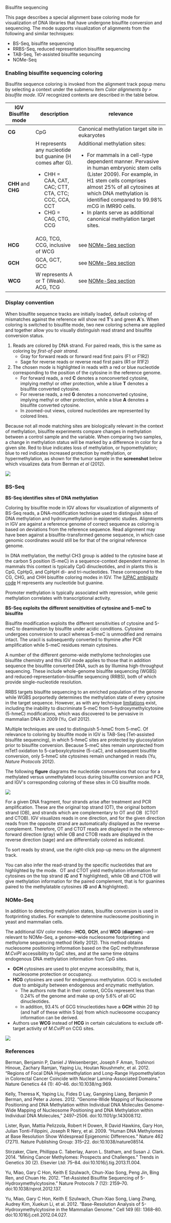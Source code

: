 <p class="page-title"> Bisulfite sequencing</p>

This page describes a special alignment base coloring mode for visualization of DNA
libraries that have undergone bisulfite conversion and sequencing. The mode supports visualization of alignments from
the following and similar techniques:

*   BS-Seq, bisulfite sequencing
*   RRBS-Seq, reduced representation bisulfite sequencing
*   TAB-Seq, Tet-assisted bisulfite sequncing
*   NOMe-Seq

### Enabling bisulfite sequencing coloring 

Bisulfite sequence coloring is invoked from the alignment track popup menu by selecting a context under the submenu
item *Color alignments by > bisulfite mode*.  IGV recognized contexts are described in the table below.



| **IGV Bisulfite mode** | **description**                                                                                                                                        | **relevance**                                                                                                                                                                                                                                                                                                                                                                   |
|--------- |--------------------------------------------------------------------------------------------------------------------------------------------------------|---------------------------------------------------------------------------------------------------------------------------------------------------------------------------------------------------------------------------------------------------------------------------------------------------------------------------------------------------------------------------------| 
|  **CG** | CpG                                                                                                                                                    | Canonical methylation target site in eukaryotes                                                                                                                                                                                                                                                                                                                                 |
| **CHH** and **CHG** | H represents any nucleotide but guanine (H comes after G).<ul><li>CHH = CAA, CAT, CAC; CTT, CTA, CTC; CCC, CCA, CCT </li><li>CHG = CAG, CTG, CCG</li>  | Additional methylation sites: <ul><li>For mammals in a cell-type dependent manner. Pervasive in human embryonic stem cells (Lister 2009). For example, in H1 stem cells comprises almost 25% of all cytosines at which DNA methylation is identified compared to 99.98% mCG in IMR90 cells.</li><li>In plants serve as additional canonical methylation target sites.</li></ul> 
| **HCG** | ACG, TCG, CCG, inclusive of WCG | see [NOMe-Seq section](#nome-seq)                                                                                                                                                                                                                                                                                                                                               |
| **GCH** | GCA, GCT, GCC | see [NOMe-Seq section](#nome-seq)                                                                                                                                                                                                                                                                                                                                               |
| **WCG** | W represents A or T (Weak).  ACG, TCG | see [NOMe-Seq section](#nome-seq)                                                                                                                                                                                                                                                                                                |

### Display convention

When bisulfite sequence tracks are initially loaded, default coloring of mismatches against the reference will show 
red **T**'s and green **A**'s. When coloring is switched to bisulfite mode, two new coloring schema are applied and 
together allow you to visually distinguish read strand and bisulfite conversion status.

1.  Reads are colored by DNA strand. For paired reads, this is the same as coloring by _first-of-pair strand_.
    *   Gray for forward reads or forward read first pairs (F1 or F1R2)
    *   Sage for reverse reads or reverse read first pairs (R1 or R1F2)
2.  The chosen mode is highlighted in reads with a red or blue nucleotide corresponding to the position of the cytosine in the reference genome.
    *   For forward reads, a red **C** denotes a nonconverted cytosine, implying methyl or other protection, while a blue **T** denotes a bisulfite converted cytosine.
    *   For reverse reads, a red **G** denotes a nonconverted cytosine, implying methyl or other protection, while a blue **A** denotes a bisulfite converted cytosine.
    *   In zoomed-out views, colored nucleotides are represented by colored lines.

Because not all mode matching sites are biologically relevant in the context of methylation, bisulfite experiments 
compare changes in methylation between a control sample and the variable. When comparing two samples, a change in 
methylation status will be marked by a difference in color for a given site. Red to blue indicates loss of methylation, 
or hypomethylation; blue to red indicates increased protection by methylation, or hypermethylation, as shown for 
the tumor sample in the **screenshot** below which visualizes data from Berman _et al_ (2012).

![](../../img/BermanNatGenet2011%202015-02-11%2014.31.21.png)

### BS-Seq

**BS-Seq identifies sites of DNA methylation**

Coloring by bisulfite mode in IGV allows for visualization of alignments of BS-Seq reads, a DNA-modification 
technique used to distinguish sites of DNA methylation and hydroxymethylation in epigenetic studies. Alignments 
in IGV are against a reference genome of correct sequence as coloring is based on deviations from the reference 
sequence. Read alignment may have been against a bisulfite-transformed genome sequence, in which case genomic 
coordinates would still be for that of the original reference genome.

In DNA methylation, the methyl CH3 group is added to the cytosine base at the carbon 5 position (5-meC) in a 
sequence-context dependent manner. In mammals this context is typically CpG dinucleotides, and in plants this is CpG, 
CpHpG, and CpHpH di- and tri-nucleotides. These correspond to the CG, CHG, and CHH bisulfite coloring modes in IGV. 
The [IUPAC ambiguity code](http://en.wikipedia.org/wiki/Nucleic_acid_notation) H represents any nucleotide but guanine.

Promoter methylation is typically associated with repression, while genic methylation correlates with transcriptional activity.

**BS-Seq exploits the different sensitivities of cytosine and 5-meC to bisulfite**

Bisulfite modification exploits the different sensitivities of cytosine and 5-meC to deamination by bisulfite under 
acidic conditions. Cytosine undergoes conversion to uracil whereas 5-meC is unmodified and remains intact. The uracil 
is subsequently converted to thymine after PCR amplification while 5-meC residues remain cytosines.

A number of the different genome-wide methylome technologies use bisulfite chemistry and this IGV mode applies to those 
that in addition sequence the bisulfite converted DNA, such as by Illumina high-throughput sequencing. These include 
whole-genome bisulfite sequencing (WGBS) and reduced-representation-bisulfite sequencing (RRBS), both of which provide 
single-nucleotide resolution.

RRBS targets bisulfite sequencing to an enriched population of the genome while WGBS porportedly determines the 
methylation state of every cytosine in the target sequence. However, as with any technique 
[limitations](http://en.wikipedia.org/wiki/Bisulfite_sequencing#Limitations) exist, including the inability to 
discriminate 5-meC from 5-hydroxymethylcytosine (5-hmeC) modifications, which was discovered to be pervasive in 
mammalian DNA in 2009 (Yu, _Cell_ 2012).

Multiple techniques are used to distinguish 5-hmeC from 5-meC. Of relevance to coloring by bisulfite mode in IGV is 
TAB-Seq (Tet-assisted bisulfite sequencing), in which 5-hmeC sites are protected by glucosylation prior to bisulfite 
conversion. Because 5-meC sites remain unprotected from mTet1 oxidation to 5-carboxylcytosine (5-caC), and subsequent 
bisulfite conversion, only 5-hmeC site cytosines remain unchanged in reads (Yu, _Nature Protocols_ 2012).

The following **figure** diagrams the nucleotide conversions that occur for a methylated versus unmethylated locus 
during bisulfite conversion and PCR, and IGV's corresponding coloring of these sites in CG bisulfite mode.

![](../../img/SL_IGV_bisulfiteflow2.png)

For a given DNA fragment, four strands arise after treatment and PCR amplification. These are the original top strand (OT), 
the original bottom strand (OB), and strands which are complementary to OT and OB  (CTOT and CTOB). IGV visualizes 
reads in one direction, and for the given direction reads from the opposite strand are automatically displayed as the 
reverse complement. Therefore, OT and CTOT reads are displayed in the reference-forward direction (gray) while OB and 
CTOB reads are displayed in the reverse direction (sage) and are differentially colored as indicated.

To sort reads by strand, use the right-click pop-up menu on the alignment track.

You can also infer the read-strand by the specific nucleotides that are highlighted by the mode.  OT and CTOT yield 
methylation information for cytosines on the top strand (**C** and **T** highlighted), while OB and CTOB will give 
methylation information for the paired complement, that is for guanines paired to the methylatable cytosines 
(**G** and **A** highlighted).

### NOMe-Seq 

In addition to detecting methylation states, bisulfite conversion is used in footprinting studies. For example to 
determine nucleosome positioning in yeast and mammalian cells.

The additional IGV color modes--**HCG**, **GCH**, and **WCG** (**diagram**)--are relevant to NOMe-Seq, a genome-wide 
nucleosome footprinting and methylome sequencing method (Kelly 2012). This method obtains nucleosome positioning 
information based on the GpC methyltransferase _M.CviPI_ accessibility to GpC sites, and at the same time obtains 
endogenous DNA methylation information from CpG sites.

*   **GCH** cytosines are used to plot enzyme accessibility, that is, nucleosome protection or occupancy.
*   **HCG** cytosines are used for endogenous methylation. GCG is excluded due to ambiguity between endogenous and enzymatic methylation.
    *   The authors note that in their context, GCGs represent less than 0.24% of the genome and make up only 5.6% of all GC dinucleotides.
    *   In addition, 93.4% of GCG trinucleotides have a **GCH** within 20 bp (and half of these within 5 bp) from which nucleosome occupancy information can be derived.
*   Authors use **WCG** instead of **HCG** in certain calculations to exclude off-target activity of _M.CviPI_ on CCG sites.

![](../../img/SL_IGV_bisulfite_sm.png)

### References

Berman, Benjamin P, Daniel J Weisenberger, Joseph F Aman, Toshinori Hinoue, Zachary Ramjan, Yaping Liu, Houtan Noushmehr, 
et al. 2012. “Regions of Focal DNA Hypermethylation and Long-Range Hypomethylation in Colorectal Cancer Coincide with 
Nuclear Lamina-Associated Domains.” Nature Genetics 44 (1): 40–46. doi:10.1038/ng.969.

Kelly, Theresa K, Yaping Liu, Fides D Lay, Gangning Liang, Benjamin P Berman, and Peter a Jones. 2012. “Genome-Wide 
Mapping of Nucleosome Positioning and DNA Methylation within Individual DNA Molecules Genome-Wide Mapping of Nucleosome 
Positioning and DNA Methylation within Individual DNA Molecules,” 2497–2506. doi:10.1101/gr.143008.112.

Lister, Ryan, Mattia Pelizzola, Robert H Dowen, R David Hawkins, Gary Hon, Julian Tonti-Filippini, Joseph R Nery, 
et al. 2009. “Human DNA Methylomes at Base Resolution Show Widespread Epigenomic Differences.” Nature 462 (7271). 
Nature Publishing Group: 315–22. doi:10.1038/nature08514.

Stirzaker, Clare, Phillippa C. Taberlay, Aaron L. Statham, and Susan J. Clark. 2014. “Mining Cancer Methylomes: 
Prospects and Challenges.” Trends in Genetics 30 (2). Elsevier Ltd: 75–84. doi:10.1016/j.tig.2013.11.004.

Yu, Miao, Gary C Hon, Keith E Szulwach, Chun-Xiao Song, Peng Jin, Bing Ren, and Chuan He. 2012. “Tet-Assisted Bisulfite 
Sequencing of 5-Hydroxymethylcytosine.” Nature Protocols 7 (12): 2159–70. doi:10.1038/nprot.2012.137.

Yu, Miao, Gary C Hon, Keith E Szulwach, Chun-Xiao Song, Liang Zhang, Audrey Kim, Xuekun Li, et al. 2012. “Base-Resolution 
Analysis of 5-Hydroxymethylcytosine in the Mammalian Genome.” Cell 149 (6): 1368–80. doi:10.1016/j.cell.2012.04.027.







